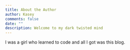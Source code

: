 ```yaml
---
title: About the Author
author: Kasey
comments: false
date: ""
description: Welcome to my dark twisted mind
---
```


I was a girl who learned to code and all I got was this blog.
